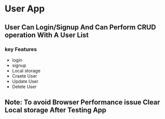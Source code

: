 # User App

## User Can Login/Signup And Can Perform **CRUD** operation With A User List

### key Features

- login
- signup
- Local storage
- Craete User
- Update User
- Delete User

## Note: To avoid Browser Performance issue Clear Local storage After Testing App